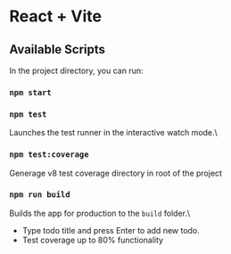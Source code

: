 # React + Vite

## Available Scripts

In the project directory, you can run:

### `npm start`

### `npm test`

Launches the test runner in the interactive watch mode.\

### `npm test:coverage`

Generage v8 test coverage directory in root of the project

### `npm run build`

Builds the app for production to the `build` folder.\

- Type todo title and press Enter to add new todo.
- Test coverage up to 80% functionality
